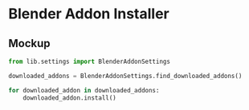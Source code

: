 # Blender Addon Installer

## Mockup

```Python
from lib.settings import BlenderAddonSettings

downloaded_addons = BlenderAddonSettings.find_downloaded_addons()

for downloaded_addon in downloaded_addons:
    downloaded_addon.install()

```
